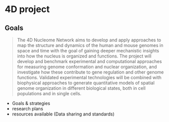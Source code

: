 # 4D project

## Goals 
> The 4D Nucleome Network aims to develop and apply approaches to map the structure and dynamics of the human and mouse genomes in space and time with the goal of gaining deeper mechanistic insights into how the nucleus is organized and functions. The project will develop and benchmark experimental and computational approaches for measuring genome conformation and nuclear organization, and investigate how these contribute to gene regulation and other genome functions. Validated experimental technologies will be combined with biophysical approaches to generate quantitative models of spatial genome organization in different biological states, both in cell populations and in single cells.


- Goals & strategies
- research plans
- resources available (Data sharing and standards)







